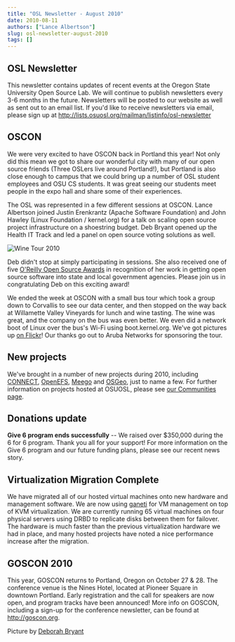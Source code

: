 ```yaml
---
title: "OSL Newsletter - August 2010"
date: 2010-08-11
authors: ["Lance Albertson"]
slug: osl-newsletter-august-2010
tags: []
---
```


## OSL Newsletter

This newsletter contains updates of recent events at the Oregon State University Open Source Lab. We will continue to
publish newsletters every 3-6 months in the future. Newsletters will be posted to our website as well as sent out to an
email list. If you'd like to receive newsletters via email, please sign up at
<http://lists.osuosl.org/mailman/listinfo/osl-newsletter>

## OSCON

We were very excited to have OSCON back in Portland this year! Not only did this mean we got to share our wonderful city
with many of our open source friends (Three OSLers live around Portland!), but Portland is also close enough to campus
that we could bring up a number of OSL student employees and OSU CS students. It was great seeing our students meet
people in the expo hall and share some of their experiences.

The OSL was represented in a few different sessions at OSCON. Lance Albertson joined Justin Erenkrantz (Apache Software
Foundation) and John Hawley (Linux Foundation / kernel.org) for a talk on scaling open source project infrastructure on
a shoestring budget. Deb Bryant opened up the Health IT Track and led a panel on open source voting solutions as well.

![Wine Tour 2010](/images/winetour2010.jpg)

Deb didn't stop at simply participating in sessions. She also received one of five
[O'Reilly Open Source Awards](http://www.oscon.com/oscon2010/public/content/2010/07/20-os-awards) in recognition of her
work in getting open source software into state and local government agencies. Please join us in congratulating Deb on
this exciting award!

We ended the week at OSCON with a small bus tour which took a group down to Corvallis to see our data center, and then
stopped on the way back at Willamette Valley Vineyards for lunch and wine tasting. The wine was great, and the company
on the bus was even better. We even did a network boot of Linux over the bus's Wi-Fi using boot.kernel.org. We've got
pictures up [on Flickr](http://www.flickr.com/photos/opengov/sets/72157624523418713/)! Our thanks go out to Aruba
Networks for sponsoring the tour.

## New projects

We've brought in a number of new projects during 2010, including [CONNECT](http://www.connectopensource.org/),
[OpenEFS](http://openefs.org/), [Meego](http://meego.com/) and [OSGeo](http://www.osgeo.org/), just to name a few. For
further information on projects hosted at OSUOSL, please see [our Communities page](/communities).

## Donations update

**Give 6 program ends successfully** -- We raised over $350,000 during the 6 for 6 program. Thank you all for your
support! For more information on the Give 6 program and our future funding plans, please see our recent news story.

## Virtualization Migration Complete

We have migrated all of our hosted virtual machines onto new hardware and management software. We are now using
[ganeti](http://code.google.com/p/ganeti/) for VM management on top of KVM virtualization. We are currently running 65
virtual machines on four physical servers using DRBD to replicate disks between them for failover. The hardware is much
faster than the previous virtualization hardware we had in place, and many hosted projects have noted a nice performance
increase after the migration.

## GOSCON 2010

This year, GOSCON returns to Portland, Oregon on October 27 & 28. The conference venue is the Nines Hotel, located at
Pioneer Square in downtown Portland. Early registration and the call for speakers are now open, and program tracks have
been announced! More info on GOSCON, including a sign-up for the conference newsletter, can be found at
<http://goscon.org>.

Picture by [Deborah Bryant](http://www.flickr.com/photos/opengov/4857912579/in/set-72157624523418713/)
